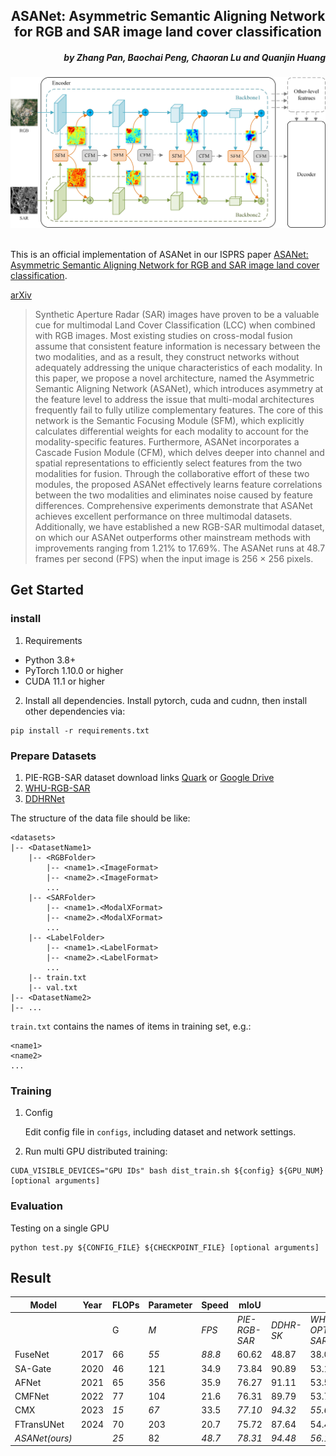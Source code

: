 <h2 align="center">ASANet: Asymmetric Semantic Aligning Network for RGB and SAR image land cover classification</h2>

<h5 align="right">by Zhang Pan, Baochai Peng, Chaoran Lu and Quanjin Huang</h5>


<div align="center">
  <img src="https://raw.githubusercontent.com/whu-pzhang/ASANet/main/assets/ASANet_arch.jpg"><br><br>
</div>


This is an official implementation of ASANet in our ISPRS paper [ASANet: Asymmetric Semantic Aligning Network for RGB and SAR image land cover classification](https://www.sciencedirect.com/science/article/abs/pii/S0924271624003630).

[arXiv]()

>Synthetic Aperture Radar (SAR) images have proven to be a valuable cue for multimodal Land Cover Classification (LCC) when combined with RGB images. Most existing studies on cross-modal fusion assume that consistent feature information is necessary between the two modalities, and as a result, they construct networks without adequately addressing the unique characteristics of each modality. In this paper, we propose a novel architecture, named the Asymmetric Semantic Aligning Network (ASANet), which introduces asymmetry at the feature level to address the issue that multi-modal architectures frequently fail to fully utilize complementary features. The core of this network is the Semantic Focusing Module (SFM), which explicitly calculates differential weights for each modality to account for the modality-specific features. Furthermore, ASANet incorporates a Cascade Fusion Module (CFM), which delves deeper into channel and spatial representations to efficiently select features from the two modalities for fusion. Through the collaborative effort of these two modules, the proposed ASANet effectively learns feature correlations between the two modalities and eliminates noise caused by feature differences. Comprehensive experiments demonstrate that ASANet achieves excellent performance on three multimodal datasets. Additionally, we have established a new RGB-SAR multimodal dataset, on which our ASANet outperforms other mainstream methods with improvements ranging from 1.21% to 17.69%. The ASANet runs at 48.7 frames per second (FPS) when the input image is 256 × 256 pixels.



## Get Started

### install

1. Requirements

* Python 3.8+
* PyTorch 1.10.0 or higher
* CUDA 11.1 or higher


2. Install all dependencies. Install pytorch, cuda and cudnn, then install other dependencies via:

```
pip install -r requirements.txt
```

### Prepare Datasets

1. PIE-RGB-SAR dataset download links [Quark](https://pan.quark.cn/s/383b348cbbea) or [Google Drive](https://drive.google.com/file/d/1O7gNoRTHfxM7ih3CJprvlBijqwYccn2C/view?usp=sharing)
2. [WHU-RGB-SAR](https://github.com/AmberHen/WHU-OPT-SAR-dataset)
3. [DDHRNet](https://github.com/XD-MG/DDHRNet/tree/main)


The structure of the data file should be like:

```shell
<datasets>
|-- <DatasetName1>
    |-- <RGBFolder>
        |-- <name1>.<ImageFormat>
        |-- <name2>.<ImageFormat>
        ...
    |-- <SARFolder>
        |-- <name1>.<ModalXFormat>
        |-- <name2>.<ModalXFormat>
        ...
    |-- <LabelFolder>
        |-- <name1>.<LabelFormat>
        |-- <name2>.<LabelFormat>
        ...
    |-- train.txt
    |-- val.txt
|-- <DatasetName2>
|-- ...
```


`train.txt` contains the names of items in training set, e.g.:

```shell
<name1>
<name2>
...
```
### Training

1. Config

    Edit config file in `configs`, including dataset and network settings.

2. Run multi GPU distributed training:
 
```shell
CUDA_VISIBLE_DEVICES="GPU IDs" bash dist_train.sh ${config} ${GPU_NUM} [optional arguments]
```

### Evaluation

Testing on a single GPU

```shell
python test.py ${CONFIG_FILE} ${CHECKPOINT_FILE} [optional arguments]
```

## Result

| Model          | Year | FLOPs | Parameter | Speed  | mIoU          |           |               |
| -------------- | ---- | ----- | --------- | ------ | ------------- | --------- | ------------- |
|                |      | G     | *M*       | *FPS*  | *PIE-RGB-SAR* | *DDHR-SK* | *WHU-OPT-SAR* |
| FuseNet        | 2017 | 66    | *55*      | *88.8* | 60.62         | 48.87     | 38.01         |
| SA-Gate        | 2020 | 46    | 121       | 34.9   | 73.84         | 90.89     | 53.17         |
| AFNet          | 2021 | 65    | 356       | 35.9   | 76.27         | 91.11     | 53.57         |
| CMFNet         | 2022 | 77    | 104       | 21.6   | 76.31         | 89.79     | 53.72         |
| CMX            | 2023 | *15*  | *67*      | 33.5   | *77.10*       | *94.32*   | *55.68*       |
| FTransUNet     | 2024 | 70    | 203       | 20.7   | 75.72         | 87.64     | 54.47         |
| *ASANet(ours)* |      | *25*  | 82        | *48.7* | *78.31*       | *94.48*   | *56.11*       |

